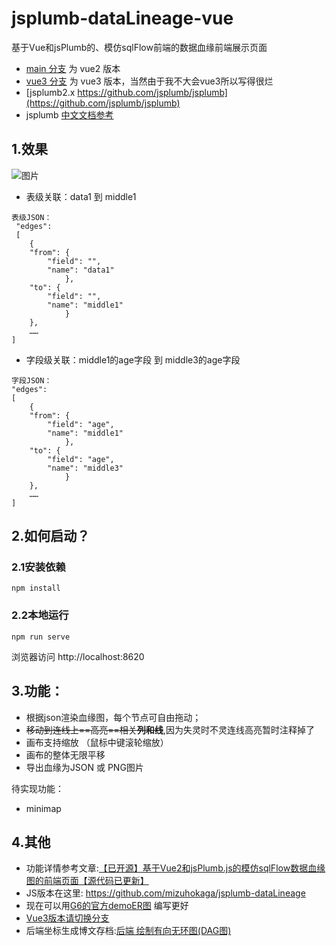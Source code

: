 # jsplumb-dataLineage-vue

基于Vue和jsPlumb的、模仿sqlFlow前端的数据血缘前端展示页面
- [main 分支](https://github.com/mizuhokaga/jsplumb-dataLineage-vue/tree/main) 为 vue2 版本
- [vue3 分支](https://github.com/mizuhokaga/jsplumb-dataLineage-vue/tree/vue3) 为 vue3 版本，当然由于我不大会vue3所以写得很烂
- [jsplumb2.x https://github.com/jsplumb/jsplumb](https://github.com/jsplumb/jsplumb)
- jsplumb [中文文档参考](https://github.com/wangduanduan/jsplumb-chinese-tutorial)
## 1.效果

![图片](https://github.com/mizuhokaga/jsplumb-dataLineage-vue/blob/main/src/assets/sample.png)

- 表级关联：data1 到 middle1
```
表级JSON：
 "edges": 
 [
    {
    "from": {
        "field": "",
        "name": "data1"
            },
    "to": {
        "field": "",
        "name": "middle1"
            }
    },
    ……
]
```
- 字段级关联：middle1的age字段 到 middle3的age字段
```
字段JSON：
"edges":
[
    {
    "from": {
        "field": "age",
        "name": "middle1"
            },
    "to": {
        "field": "age",
        "name": "middle3"
            }
    },
    ……
]
```
## 2.如何启动？
### 2.1安装依赖

```
npm install
```

### 2.2本地运行

```
npm run serve
```
浏览器访问 http://localhost:8620
## 3.功能：
- 根据json渲染血缘图，每个节点可自由拖动；
- ~~移动到连线上==高亮==相关**列和线**~~,因为失灵时不灵连线高亮暂时注释掉了
- 画布支持缩放 （鼠标中键滚轮缩放）
- 画布的整体无限平移
- 导出血缘为JSON 或 PNG图片

待实现功能：
* minimap


## 4.其他
- 功能详情参考文章:[【已开源】基于Vue2和jsPlumb.js的模仿sqlFlow数据血缘图的前端页面【源代码已更新】](https://blog.csdn.net/qq_44831907/article/details/122923483)
- JS版本在这里: https://github.com/mizuhokaga/jsplumb-dataLineage
- 现在可以用[G6的官方demoER图](https://antv-g6.gitee.io/zh/examples/case/simpleCase#ER) 编写更好
- [Vue3版本请切换分支](https://github.com/mizuhokaga/jsplumb-dataLineage-vue/tree/vue3)
- 后端坐标生成博文存档:[后端 绘制有向无环图(DAG图)](https://blog.csdn.net/qq_44831907/article/details/128370539)
